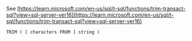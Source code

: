 See [https://learn.microsoft.com/en-us/sql/t-sql/functions/trim-transact-sql?view=sql-server-ver16](https://learn.microsoft.com/en-us/sql/t-sql/functions/trim-transact-sql?view=sql-server-ver16)
```
TRIM ( [ characters FROM ] string )
```
